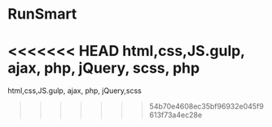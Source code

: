 # RunSmart
<<<<<<< HEAD
html,css,JS.gulp, ajax, php, jQuery, scss, php
=======
html,css,JS.gulp, ajax, php, jQuery,scss 
>>>>>>> 54b70e4608ec35bf96932e045f9613f73a4ec28e
